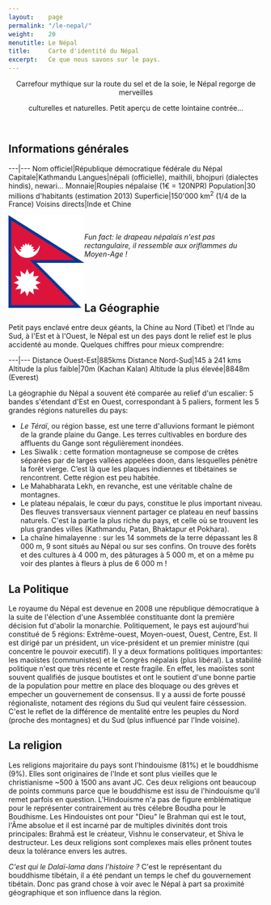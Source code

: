 ```yaml
---
layout:    page
permalink: "/le-nepal/"
weight:    20
menutitle: Le Népal
title:     Carte d'identité du Népal
excerpt:   Ce que nous savons sur le pays.
---
```



<div style="text-align:center">Carrefour mythique sur la route du sel et de la soie, le Népal regorge de merveilles<p>
culturelles et naturelles. Petit aperçu de cette lointaine contrée...</p></div><br/>


## Informations générales

---|---
Nom officiel|République démocratique fédérale du Népal
Capitale|Kathmandu
Langues|népali (officielle), maithili, bhojpuri (dialectes hindis), newari...
Monnaie|Roupies népalaise (1€ = 120NPR)
Population|30 millions d'habitants (estimation 2013)
Superficie|150'000 km<sup>2</sup> (1/4 de la France)
Voisins directs|Inde et Chine

<p><img src="/media/img/flag.png" style="width: 150px;float:left;">
<I><br><br>Fun fact: le drapeau népalais n'est pas rectangulaire, il ressemble aux oriflammes du Moyen-Age !                                                                                                                                                    
</I></p><br/>


## <br>La Géographie

Petit pays enclavé entre deux géants, la Chine au Nord (Tibet) et l’Inde au Sud, à l'Est et à l'Ouest, le Népal est un des pays dont le relief est le plus accidenté au monde. Quelques chiffres pour mieux comprendre:

---|---
Distance Ouest-Est|885kms
Distance Nord-Sud|145 à 241 kms
Altitude la plus faible|70m (Kachan Kalan)
Altitude la plus élevée|8848m (Everest)

La géographie du Népal a souvent été comparée au relief d'un escalier: 5 bandes s'étendant d'Est en Ouest, correspondant à 5 paliers, forment les 5 grandes régions naturelles du pays:
- <I>Le Téraï</I>, ou région basse, est une terre d'alluvions formant le piémont de la grande plaine du Gange. Les terres cultivables en bordure des affluents du Gange sont régulièrement inondées.
- Les Siwalik : cette formation montagneuse se compose de crêtes séparées par de larges vallées appelées doon, dans lesquelles pénètre la forêt vierge. C’est là que les plaques indiennes et tibétaines se rencontrent. Cette région est peu habitée.
- Le Mahabharata Lekh, en revanche, est une véritable chaîne de montagnes.
- Le plateau népalais, le cœur du pays, constitue le plus important niveau. Des fleuves transversaux viennent partager ce plateau en neuf bassins naturels. C'est la partie la plus riche du pays, et celle où se trouvent les plus grandes villes (Kathmandu, Patan, Bhaktapur et Pokhara). 
- La chaîne himalayenne : sur les 14 sommets de la terre dépassant les 8 000 m, 9 sont situés au Népal ou sur ses confins. On trouve des forêts et des cultures à 4 000 m, des pâturages à 5 000 m, et on a même pu voir des plantes à fleurs à plus de 6 000 m !<br/>

## La Politique

Le royaume du Népal est devenue en 2008 une république démocratique à la suite de l'élection d'une Assemblée constituante dont la première décision fut d'abolir la monarchie. Politiquement, le pays est aujourd'hui constitué de 5 régions: Extrême-ouest, Moyen-ouest, Ouest, Centre, Est. Il est dirigé par un président, un vice-président et un premier ministre (qui concentre le pouvoir executif). Il y a deux formations politiques importantes: les maoïstes (communistes) et le Congrès népalais (plus libéral). La stabilité politique n'est que très récente et reste fragile. En effet, les maoïstes sont souvent qualifiés de jusque boutistes et ont le soutient d'une bonne partie de la population pour mettre en place des bloquage ou des grèves et empecher un gouvernement de consensus. Il y a aussi de forte poussé régionaliste, notament des régions du Sud qui veulent faire céssession. C'est le reflet de la différence de mentalité entre les peuples du Nord (proche des montagnes) et du Sud (plus influencé par l'Inde voisine).<br/>


## La religion

Les religions majoritaire du pays sont l'hindouisme (81%) et le bouddhisme (9%). Elles sont originaires de l'Inde et sont plus vieilles que le christianisme ~500 à 1500 ans avant JC. Ces deux religions ont beaucoup de points communs parce que le bouddhisme est issu de l'hindouisme qu'il remet parfois en question. L'Hindouisme n'a pas de figure emblématique pour le représenter contrairement au très célebre Boudha pour le Boudhisme. Les Hindouistes ont pour "Dieu" le Brahman qui est le tout, l'Âme absolue et il est incarné par de multiples divinités dont trois principales: Brahmā est le créateur, Vishnu le conservateur, et Shiva le destructeur. Les deux religions sont complexes mais elles prônent toutes deux la tolérance envers les autres. 

*C'est qui le Dalaï-lama dans l'histoire ?* C'est le représentant du bouddhisme tibétain, il a été pendant un temps le chef du gouvernement tibétain. Donc pas grand chose à voir avec le Népal à part sa proximité géographique et son influence dans la région.



<!-- 
Sources: 
https://fr.wikipedia.org/wiki/Népal
http://www.ambafrance-np.org/Quelques-clefs-pour-comprendre-la
http://www.ambafrance-np.org/Breve-chronologie-historique
http://www.macrolivres.com/fiches/bouddhisme_et_hindouisme_differences_et_similitudes.php
-->
